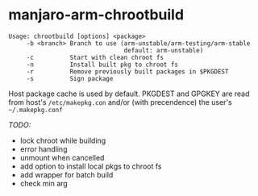 # manjaro-arm-chrootbuild

```
Usage: chrootbuild [options] <package>
     -b <branch> Branch to use (arm-unstable/arm-testing/arm-stable
                                default: arm-unstable)
     -c          Start with clean chroot fs
     -n          Install built pkg to chroot fs
     -r          Remove previously built packages in $PKGDEST
     -s          Sign package
```

Host package cache is used by default.
PKGDEST and GPGKEY are read from host's `/etc/makepkg.con` and/or (with precendence) the user's `~/.makepkg.conf`

_TODO:_
- lock chroot while building
- error handling
- unmount when cancelled
- add option to install local pkgs to chroot fs
- add wrapper for batch build
- check min arg
